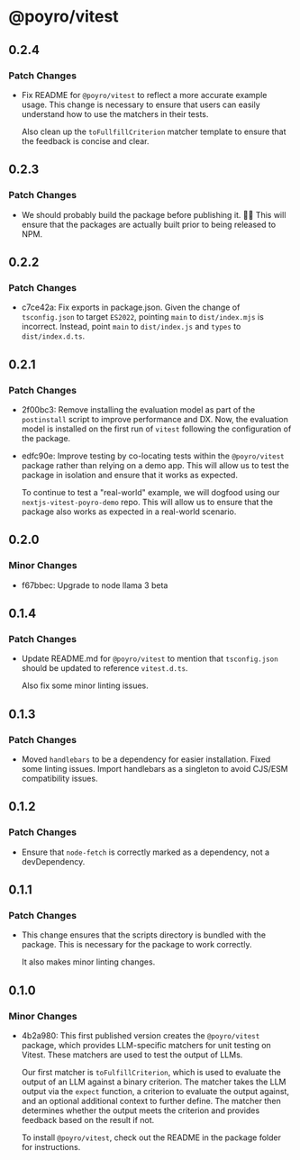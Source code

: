 # @poyro/vitest

## 0.2.4

### Patch Changes

- Fix README for `@poyro/vitest` to reflect a more accurate example usage. This change is necessary to ensure that users can easily understand how to use the matchers in their tests.

  Also clean up the `toFullfillCriterion` matcher template to ensure that the feedback is concise and clear.

## 0.2.3

### Patch Changes

- We should probably build the package before publishing it. 🤦‍♂️ This will ensure that the packages are actually built prior to being released to NPM.

## 0.2.2

### Patch Changes

- c7ce42a: Fix exports in package.json. Given the change of `tsconfig.json` to target `ES2022`, pointing `main` to `dist/index.mjs` is incorrect. Instead, point `main` to `dist/index.js` and `types` to `dist/index.d.ts`.

## 0.2.1

### Patch Changes

- 2f00bc3: Remove installing the evaluation model as part of the `postinstall` script to improve performance and DX. Now, the evaluation model is installed on the first run of `vitest` following the configuration of the package.
- edfc90e: Improve testing by co-locating tests within the `@poyro/vitest` package rather than relying on a demo app. This will allow us to test the package in isolation and ensure that it works as expected.

  To continue to test a "real-world" example, we will dogfood using our `nextjs-vitest-poyro-demo` repo. This will allow us to ensure that the package also works as expected in a real-world scenario.

## 0.2.0

### Minor Changes

- f67bbec: Upgrade to node llama 3 beta

## 0.1.4

### Patch Changes

- Update README.md for `@poyro/vitest` to mention that `tsconfig.json` should be updated to reference `vitest.d.ts`.

  Also fix some minor linting issues.

## 0.1.3

### Patch Changes

- Moved `handlebars` to be a dependency for easier installation. Fixed some linting issues. Import handlebars as a singleton to avoid CJS/ESM compatibility issues.

## 0.1.2

### Patch Changes

- Ensure that `node-fetch` is correctly marked as a dependency, not a devDependency.

## 0.1.1

### Patch Changes

- This change ensures that the scripts directory is bundled with the package. This is necessary for the package to work correctly.

  It also makes minor linting changes.

## 0.1.0

### Minor Changes

- 4b2a980: This first published version creates the `@poyro/vitest` package, which provides LLM-specific matchers for unit testing on Vitest. These matchers are used to test the output of LLMs.

  Our first matcher is `toFulfillCriterion`, which is used to evaluate the output of an LLM against a binary criterion. The matcher takes the LLM output via the `expect` function, a criterion to evaluate the output against, and an optional additional context to further define. The matcher then determines whether the output meets the criterion and provides feedback based on the result if not.

  To install `@poyro/vitest`, check out the README in the package folder for instructions.
